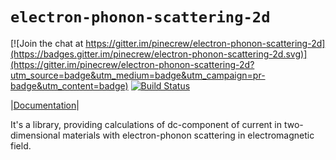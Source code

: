 # `electron-phonon-scattering-2d`
[![Join the chat at https://gitter.im/pinecrew/electron-phonon-scattering-2d](https://badges.gitter.im/pinecrew/electron-phonon-scattering-2d.svg)](https://gitter.im/pinecrew/electron-phonon-scattering-2d?utm_source=badge&utm_medium=badge&utm_campaign=pr-badge&utm_content=badge)
[![Build Status](https://travis-ci.org/pinecrew/electron-phonon-scattering-2d.svg?branch=master)](https://travis-ci.org/pinecrew/electron-phonon-scattering-2d)

|[Documentation](http://pinecrew.github.io/electron-phonon-scattering-2d/scattering)|

It's a library, providing calculations of dc-component of current in two-dimensional materials with electron-phonon scattering in electromagnetic field.
